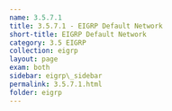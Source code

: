 ```yaml
---
name: 3.5.7.1
title: 3.5.7.1 - EIGRP Default Network
short-title: EIGRP Default Network
category: 3.5 EIGRP
collection: eigrp
layout: page
exam: both
sidebar: eigrp\_sidebar
permalink: 3.5.7.1.html
folder: eigrp
---
```

